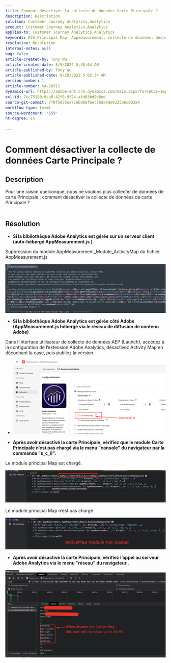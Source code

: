 ```yaml
---
title: Comment désactiver la collecte de données Carte Principale ?
description: Description
solution: Customer Journey Analytics,Analytics
product: Customer Journey Analytics,Analytics
applies-to: Customer Journey Analytics,Analytics
keywords: KCS,Principal Map, Appmeasurement, collecte de données, désactiver
resolution: Resolution
internal-notes: null
bug: false
article-created-by: Tony Wu
article-created-date: 8/9/2022 5:38:04 AM
article-published-by: Tony Wu
article-published-date: 8/29/2022 5:02:34 AM
version-number: 1
article-number: KA-20312
dynamics-url: https://adobe-ent.crm.dynamics.com/main.aspx?forceUCI=1&pagetype=entityrecord&etn=knowledgearticle&id=6c2a8469-a517-ed11-b83e-002248086a73
exl-id: 7cc75190-0ca8-42f0-9f24-afd03bd9b8ed
source-git-commit: 7f0f5035ea7cebd60f6ec7bda9de6225b6c602a4
workflow-type: tm+mt
source-wordcount: '159'
ht-degree: 1%

---
```


# Comment désactiver la collecte de données Carte Principale ?

## Description

Pour une raison quelconque, nous ne voulons plus collecter de données de carte Principale ; comment désactiver la collecte de données de carte Principale ?
<br> 

## Résolution


- <b>Si la bibliothèque Adobe Analytics est gérée sur un serveur client (auto-hébergé AppMeasurement.js )</b>


Suppression du module AppMeasurement_Module_ActivityMap du fichier AppMeasurement.js

![](assets/afbc7944-b517-ed11-b83e-002248086a73.png)



- <b>Si la bibliothèque Adobe Analytics est gérée côté Adobe (AppMeasurement.js hébergé via le réseau de diffusion de contenu Adobe)</b>


Dans l’interface utilisateur de collecte de données AEP (Launch), accédez à la configuration de l’extension Adobe Analytics, désactivez Activity Map en décochant la case, puis publiez la version.

- ![](assets/7ccff702-a717-ed11-b83e-002248086a73.png)




























- <b>Après avoir désactivé la carte Principale, vérifiez que le module Carte Principale n’est pas chargé via le menu &quot;console&quot; du navigateur par la commande &quot;s_c_il&quot;.</b>


Le module principal Map est chargé.

![](assets/fae3dc70-b317-ed11-b83e-002248086a73.png)

Le module principal Map n’est pas chargé

![](assets/27e433af-b317-ed11-b83e-002248086a73.png)

- <b>Après avoir désactivé la carte Principale, vérifiez l’appel au serveur Adobe Analytics via le menu &quot;réseau&quot; du navigateur.</b>.


![](assets/7f84b7dc-3f27-ed11-9db1-00224808679b.png)
